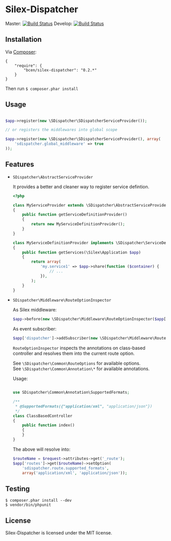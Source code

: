 Silex-Dispatcher
================

Master: [![Build Status](https://secure.travis-ci.org/bcen/silex-dispatcher.png?branch=master)](http://travis-ci.org/bcen/silex-dispatcher)
Develop: [![Build Status](https://secure.travis-ci.org/bcen/silex-dispatcher.png?branch=develop)](http://travis-ci.org/bcen/silex-dispatcher)


## Installation


Via [Composer](http://getcomposer.org/):

    {
        "require": {
            "bcen/silex-dispatcher": "0.2.*"
        }
    }

Then run ```$ composer.phar install```

## Usage

```php

$app->register(new \SDispatcher\SDispatcherServiceProvider());

// or registers the middlewares into global scope

$app->register(new \SDispatcher\SDispatcherServiceProvider(), array(
    'sdispatcher.global_middleware' => true
));

```

## Features

- `SDispatcher\AbstractServiceProvider`

    It provides a better and cleaner way to register service defintion.
    
    ```php
    <?php
    
    class MyServiceProvider extends \SDispatcher\AbstractServiceProvider
    {
        public function getServiceDefinitionProvider()
        {
            return new MyServiceDefinitionProvider();
        }
    }
    
    class MyServiceDefinitionProvider implements \SDispatcher\ServiceDefinitionProviderInterface
    {
        public function getServices(\Silex\Application $app)
        {
            return array(
                'my.service1' => $app->share(function ($container) {
                    // ...
                }),
            );
        }
    }
    
    ```
    
- `SDispatcher\Middleware\RouteOptionInspector`

    As Silex middleware:
    ```php
    $app->before(new \SDispatcher\Middleware\RouteOptionInspector($app['routes']));
    ```
    
    As event subscriber:
    ```php
    $app['dispatcher']->addSubscriber(new \SDispatcher\Middleware\RouteOptionInspector($app['routes']));
    ```
    
    `RouteOptionInspector` inspects the annotations on class-based controller and resolves them into the
    current route option.

    See `\SDispatcher\Common\RouteOptions` for available options.  
    See `\SDispatcher\Common\Annotation\*` for available annotations.
    
    Usage:
    
    ```php
    
    use SDispatcher\Common\Annotation\SupportedFormats;
    
    /**
     * @SupportedFormats({"application/xml", "application/json"})
     */
    class ClassBasedController
    {
        public function index()
        {
        }
    }
    
    ```
    
    The above will resolve into:

    ```php
    $routeName = $request->attributes->get('_route');
    $app['routes']->get($routeName)->setOption(
        'sdispatcher.route.supported_formats', 
        array('application/xml', 'application/json'));
    ```

## Testing


```
$ composer.phar install --dev
$ vendor/bin/phpunit
```

## License

Silex-Dispatcher is licensed under the MIT license.
